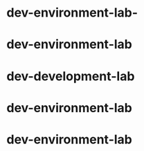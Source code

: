 # dev-environment-lab-
# dev-environment-lab
# dev-development-lab
# dev-environment-lab
# dev-environment-lab
